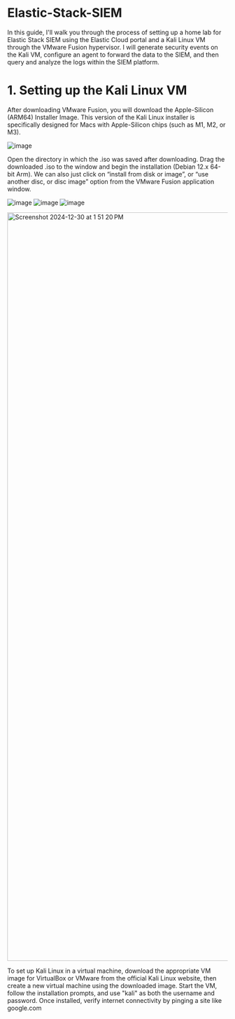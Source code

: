# Elastic-Stack-SIEM

In this guide, I'll walk you through the process of setting up a home lab for Elastic Stack SIEM using the Elastic Cloud portal and a Kali Linux VM through the VMware Fusion hypervisor. I will generate security events on the Kali VM, configure an agent to forward the data to the SIEM, and then query and analyze the logs within the SIEM platform.


# 1. Setting up the Kali Linux VM
After downloading VMware Fusion, you will download the Apple-Silicon (ARM64) Installer Image. This version of the Kali Linux installer is specifically designed for Macs with Apple-Silicon chips (such as M1, M2, or M3).

![image](https://github.com/user-attachments/assets/5c7f8c27-b771-407e-93a8-e590956dc3be)


Open the directory in which the .iso was saved after downloading. Drag the downloaded .iso to the window and begin the installation (Debian 12.x 64-bit Arm). We can also just  click on “install from disk or image”, or “use another disc, or disc image” option from the VMware Fusion application window.

![image](https://github.com/user-attachments/assets/31b69dc9-2f4d-44cf-8045-60f9ae0dac01)
![image](https://github.com/user-attachments/assets/46c3f03b-c9e3-4f59-87b3-cda4d676a136)
![image](https://github.com/user-attachments/assets/9a874344-e279-4177-8383-742b24e381a6)




<img width="1710" alt="Screenshot 2024-12-30 at 1 51 20 PM" src="https://github.com/user-attachments/assets/61e79e0e-33e9-4397-8351-621c5336dfd4" />

To set up Kali Linux in a virtual machine, download the appropriate VM image for VirtualBox or VMware from the official Kali Linux website, then create a new virtual machine using the downloaded image. Start the VM, follow the installation prompts, and use "kali" as both the username and password. Once installed, verify internet connectivity by pinging a site like google.com
